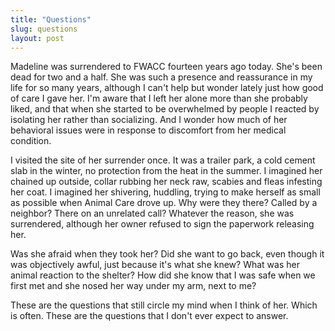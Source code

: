 ```yaml
---
title: "Questions"
slug: questions
layout: post
---
```

Madeline was surrendered to FWACC fourteen years ago today. She's been dead for two and a half. She was such a presence and reassurance in my life for so many years, although I can't help but wonder lately just how good of care I gave her. I'm aware that I left her alone more than she probably liked, and that when she started to be overwhelmed by people I reacted by isolating her rather than socializing. And I wonder how much of her behavioral issues were in response to discomfort from her medical condition.

I visited the site of her surrender once. It was a trailer park, a cold cement slab in the winter, no protection from the heat in the summer. I imagined her chained up outside, collar rubbing her neck raw, scabies and fleas infesting her coat. I imagined her shivering, huddling, trying to make herself as small as possible when Animal Care drove up. Why were they there? Called by a neighbor? There on an unrelated call? Whatever the reason, she was surrendered, although her owner refused to sign the paperwork releasing her. 

Was she afraid when they took her? Did she want to go back, even though it was objectively awful, just because it's what she knew? What was her animal reaction to the shelter? How did she know that I was safe when we first met and she nosed her way under my arm, next to me?

These are the questions that still circle my mind when I think of her. Which is often. These are the questions that I don't ever expect to answer.
